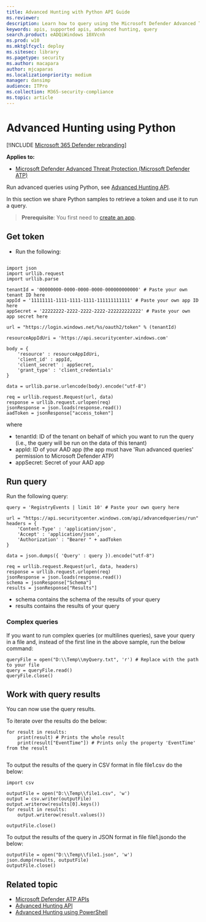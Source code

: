 ```yaml
---
title: Advanced Hunting with Python API Guide
ms.reviewer: 
description: Learn how to query using the Microsoft Defender Advanced Threat Protection API, by using Python, with examples.
keywords: apis, supported apis, advanced hunting, query
search.product: eADQiWindows 10XVcnh
ms.prod: w10
ms.mktglfcycl: deploy
ms.sitesec: library
ms.pagetype: security
ms.author: macapara
author: mjcaparas
ms.localizationpriority: medium
manager: dansimp
audience: ITPro
ms.collection: M365-security-compliance 
ms.topic: article
---
```


# Advanced Hunting using Python

[!INCLUDE [Microsoft 365 Defender rebranding](../../includes/microsoft-defender.md)]


**Applies to:**

- [Microsoft Defender Advanced Threat Protection (Microsoft Defender ATP)](https://go.microsoft.com/fwlink/p/?linkid=2069559)

Run advanced queries using Python, see [Advanced Hunting API](run-advanced-query-api.md).

In this section we share Python samples to retrieve a token and use it to run a query.

>**Prerequisite**: You first need to [create an app](apis-intro.md).

## Get token

- Run the following:

```

import json
import urllib.request
import urllib.parse

tenantId = '00000000-0000-0000-0000-000000000000' # Paste your own tenant ID here
appId = '11111111-1111-1111-1111-111111111111' # Paste your own app ID here
appSecret = '22222222-2222-2222-2222-222222222222' # Paste your own app secret here

url = "https://login.windows.net/%s/oauth2/token" % (tenantId)

resourceAppIdUri = 'https://api.securitycenter.windows.com'

body = {
    'resource' : resourceAppIdUri,
    'client_id' : appId,
    'client_secret' : appSecret,
    'grant_type' : 'client_credentials'
}

data = urllib.parse.urlencode(body).encode("utf-8")

req = urllib.request.Request(url, data)
response = urllib.request.urlopen(req)
jsonResponse = json.loads(response.read())
aadToken = jsonResponse["access_token"]

```

where
- tenantId: ID of the tenant on behalf of which you want to run the query (i.e., the query will be run on the data of this tenant)
- appId: ID of your AAD app (the app must have 'Run advanced queries' permission to Microsoft Defender ATP)
- appSecret: Secret of your AAD app

## Run query

 Run the following query:

```
query = 'RegistryEvents | limit 10' # Paste your own query here

url = "https://api.securitycenter.windows.com/api/advancedqueries/run"
headers = { 
	'Content-Type' : 'application/json',
	'Accept' : 'application/json',
	'Authorization' : "Bearer " + aadToken
}

data = json.dumps({ 'Query' : query }).encode("utf-8")

req = urllib.request.Request(url, data, headers)
response = urllib.request.urlopen(req)
jsonResponse = json.loads(response.read())
schema = jsonResponse["Schema"]
results = jsonResponse["Results"]

```

- schema contains the schema of the results of your query
- results contains the results of your query

### Complex queries

If you want to run complex queries (or multilines queries), save your query in a file and, instead of the first line in the above sample, run the below command:

```
queryFile = open("D:\\Temp\\myQuery.txt", 'r') # Replace with the path to your file
query = queryFile.read()
queryFile.close()
```

## Work with query results

You can now use the query results.

To iterate over the results do the below:

```
for result in results:
	print(result) # Prints the whole result
	print(result["EventTime"]) # Prints only the property 'EventTime' from the result


```


To output the results of the query in CSV format in file file1.csv do the below:

```
import csv

outputFile = open("D:\\Temp\\file1.csv", 'w')
output = csv.writer(outputFile)
output.writerow(results[0].keys())
for result in results:
	output.writerow(result.values())

outputFile.close()
```

To output the results of the query in JSON format in file file1.json​ do the below:

```
outputFile = open("D:\\Temp\\file1.json", 'w')
json.dump(results, outputFile)
outputFile.close()
```


## Related topic
- [Microsoft Defender ATP APIs](apis-intro.md)
- [Advanced Hunting API](run-advanced-query-api.md)
- [Advanced Hunting using PowerShell](run-advanced-query-sample-powershell.md)
